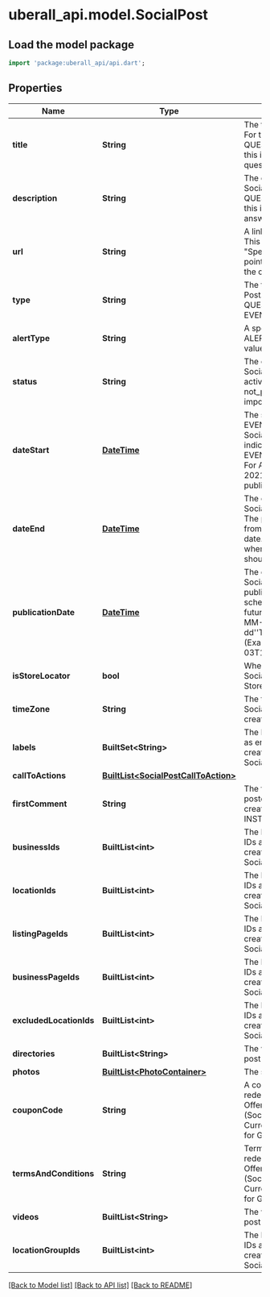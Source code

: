 # uberall_api.model.SocialPost

## Load the model package
```dart
import 'package:uberall_api/api.dart';
```

## Properties
Name | Type | Description | Notes
------------ | ------------- | ------------- | -------------
**title** | **String** | The title of the Social Post. For type QUESTION_AND_ANSWER this is going to be the question. | [optional] 
**description** | **String** | The description of the Social Post. For type QUESTION_AND_ANSWER this is going to be the answer. | [optional] 
**url** | **String** | A link for the Social Post. This is mandatory for a \"Special Offer\" and should point to a page concerning the offer. | [optional] 
**type** | **String** | The type of the Social Post. POST, OFFER, QUESTION_AND_ANSWER, EVENT or ALERT. | 
**alertType** | **String** | A special type for Google ALERT posts. Possible values are COVID_19. | [optional] 
**status** | **String** | The current status of the Social Post (scheduled, active, inactive, deleted, not_published, published, impossible) | [optional] 
**dateStart** | [**DateTime**](DateTime.md) | The starting date of EVENT and OFFER type Social Posts. It is used to indicate when an EVENT/OFFER will start. For API versions older than 20210804, it is used as publicationDate.  | [optional] 
**dateEnd** | [**DateTime**](DateTime.md) | The ending date of the Social Post (type=OFFER). The post will be removed from the listings at that date. It also determines when a special offer should end. | [optional] 
**publicationDate** | [**DateTime**](DateTime.md) | The date on which the Social Post will be published. It is used to schedule posts in the future. Format: YYYY-MM-dd''T''HH:mm:ssXXXXX  (Example: 2007-12-03T10:15:30+01:00) | 
**isStoreLocator** | **bool** | When enabled, the SocialPost will be visible in StoreLocator. | [optional] 
**timeZone** | **String** | The timezone in which the Social Post should be created | [optional] 
**labels** | **BuiltSet&lt;String&gt;** | The list of location labels as entered when creating/updating the Social Post. | [optional] 
**callToActions** | [**BuiltList&lt;SocialPostCallToAction&gt;**](SocialPostCallToAction.md) |  | [optional] 
**firstComment** | **String** | The first comment to be posted after a post creation. Only available for INSTAGRAM | [optional] 
**businessIds** | **BuiltList&lt;int&gt;** | The list of location group IDs as entered when creating/updating the Social Post. | [optional] 
**locationIds** | **BuiltList&lt;int&gt;** | The list of location group IDs as entered when creating/updating the Social Post. | [optional] 
**listingPageIds** | **BuiltList&lt;int&gt;** | The list of location group IDs as entered when creating/updating the Social Post. | [optional] 
**businessPageIds** | **BuiltList&lt;int&gt;** | The list of location group IDs as entered when creating/updating the Social Post. | [optional] 
**excludedLocationIds** | **BuiltList&lt;int&gt;** | The list of location group IDs as entered when creating/updating the Social Post. | [optional] 
**directories** | **BuiltList&lt;String&gt;** | The video of the social post (can only be one) | 
**photos** | [**BuiltList&lt;PhotoContainer&gt;**](PhotoContainer.md) | The social post''s photos | [optional] 
**couponCode** | **String** | A couponCode for redeeming a \"Special Offer\" (SocialPost.type=OFFER). Currently only supported for Google Posts. | [optional] 
**termsAndConditions** | **String** | Terms and Conditions for redeeming a \"Special Offer\" (SocialPost.type=OFFER). Currently only supported for Google Posts. | [optional] 
**videos** | **BuiltList&lt;String&gt;** | The video of the social post (can only be one) | [optional] 
**locationGroupIds** | **BuiltList&lt;int&gt;** | The list of location group IDs as entered when creating/updating the Social Post. | [optional] 

[[Back to Model list]](../README.md#documentation-for-models) [[Back to API list]](../README.md#documentation-for-api-endpoints) [[Back to README]](../README.md)


